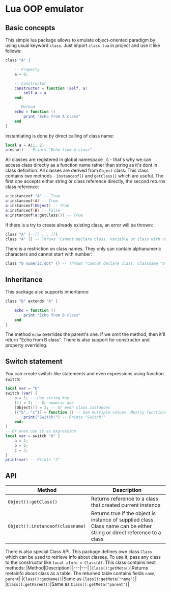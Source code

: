 # Lua OOP emulator
## Basic concepts
This simple lua package allows to emulate object-oriented paradigm by using usual keyword `class`. Just import `class.lua` in project and use it like follows:
```lua
class "A" {

	-- Property
	a = 0;

	-- Constructor
	constructor = function (self, a)
		self.a = a
	end;

	-- Method
	echo = function ()
		print "Echo from A class"
	end
}
```
Instantiating is done by direct calling of class name:
```lua
local a = A(1, 2)
a:echo() -- Prints "Echo from A class"
```
All classes are registered in global namespace `_G` - that's why we can access class directly as a function name rather than string as it's dont in class definition. All classes are derived from `Object` class. This class contains two methods - `instanceof()` and `getClass()` which are useful. The first one accepts either string or class reference directly, the second returns class reference:
```lua
a:instanceof "A" -- True
a:instanceof(A) -- True
a:instanceof(Object) -- True
a:instanceof(B) -- False
a:instanceof(a:getClass()) -- True
```
If there is a try to create already existing class, an error will be thrown:
```lua
class "A" {--[[ ... ]]}
class "A" {} -- Throws "Cannot declare class. Variable or class with name "A" already exists"
```
There is a restriction on class names. They only can contain alphanumeric characters and cannot start with number:
```lua
class "0 numeric.dot" {} -- Throws "Cannot declare class. Classname "0 numeric" contains invalid characters"
```
## Inheritance
This package also supports inheritance:
```lua
class "B" extends "A" {

	echo = function ()
		print "Echo from B class"
	end
}
```
The method `echo` overrides the parent's one. If we omit the method, then it'll return "Echo from B class". There is also support for constructor and property overriding.

## Switch statement
You can create switch-like statements and even expressions using function `switch`:
```lua
local var = "b"
switch (var) {
	a = 1; -- Use string key
	[1] = 2; -- Or numeric one
	[Object()] = 3; -- Or even class instances
	[{"b", "c"}] = function () -- Use multiple values. Mostly functions will be used as code block
		print("Switch!") -- Prints "Switch!"
	end;
}
-- Or even use it as expression
local var = switch "b" {
	a = 1;
	b = 2;
	c = 3;
}
print(var) -- Prints "2"
```

## API
|Method|Description|
|---|---|
|`Object():getClass()`|Returns reference to a class that created current instance|
|`Object():instanceof(classname)`|Returns true if the object is instance of supplied class. Class name can be either string or direct reference to a class|

There is also special Class API. This package defines own class `Class` which can be used to retrieve info about classes. To use it, pass any class to the constructor like `local aInfo = Class(A)`. This class contains next methods:
|Method|Description|
|---|---|
|`Class():getMeta()`|Returns metainfo about class as a table. The returned table contains fields `name`, `parent`|
|`Class():getName()`|Same as `Class():getMeta("name")`|
|`Class():getParent()`|Same as `Class():getMeta("parent")`|
